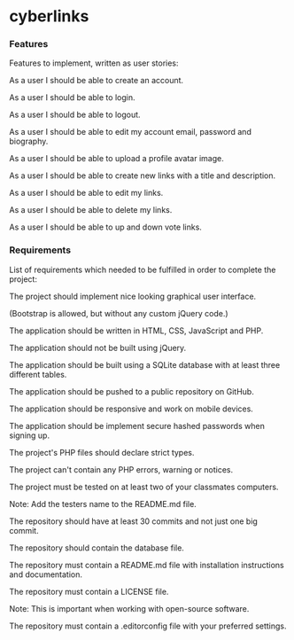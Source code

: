 # cyberlinks

### Features
Features to implement, written as user stories:

As a user I should be able to create an account.

As a user I should be able to login.

As a user I should be able to logout.

As a user I should be able to edit my account email, password and biography.

As a user I should be able to upload a profile avatar image.

As a user I should be able to create new links with a title and description.

As a user I should be able to edit my links.

As a user I should be able to delete my links.

As a user I should be able to up and down vote links.

### Requirements
List of requirements which needed to be fulfilled in order to complete the project:

The project should implement nice looking graphical user interface.

(Bootstrap is allowed, but without any custom jQuery code.)

The application should be written in HTML, CSS, JavaScript and PHP.

The application should not be built using jQuery.

The application should be built using a SQLite database with at least three different tables.

The application should be pushed to a public repository on GitHub.

The application should be responsive and work on mobile devices.

The application should be implement secure hashed passwords when signing up.

The project's PHP files should declare strict types.

The project can't contain any PHP errors, warning or notices.

The project must be tested on at least two of your classmates computers.

Note: Add the testers name to the README.md file.

The repository should have at least 30 commits and not just one big commit.

The repository should contain the database file.

The repository must contain a README.md file with installation instructions and documentation.

The repository must contain a LICENSE file.

Note: This is important when working with open-source software.

The repository must contain a .editorconfig file with your preferred settings.
